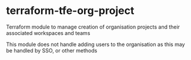 # terraform-tfe-org-project

Terraform module to manage creation of organisation projects and their associated workspaces and teams

This module does not handle adding users to the organisation as this may be handled by SSO, or other methods
